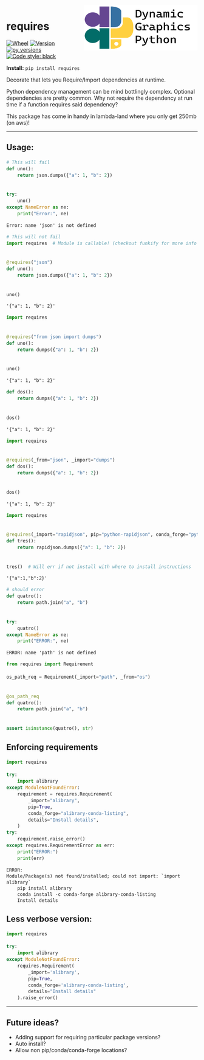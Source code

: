 <a href="https://github.com/dynamic-graphics-inc/dgpy-libs">
<img align="right" src="https://github.com/dynamic-graphics-inc/dgpy-libs/blob/main/docs/images/dgpy_banner.svg?raw=true" alt="drawing" height="120" width="300"/>
</a>

# requires

[![Wheel](https://img.shields.io/pypi/wheel/requires.svg)](https://img.shields.io/pypi/wheel/requires.svg)
[![Version](https://img.shields.io/pypi/v/requires.svg)](https://img.shields.io/pypi/v/requires.svg)
[![py_versions](https://img.shields.io/pypi/pyversions/requires.svg)](https://img.shields.io/pypi/pyversions/requires.svg)
[![Code style: black](https://img.shields.io/badge/code%20style-black-000000.svg)](https://github.com/psf/black)

**Install:** `pip install requires`

Decorate that lets you
Require/Import dependencies at runtime.

Python dependency management can be mind bottlingly complex. Optional dependencies are pretty common. Why not require the dependency at run time if a function requires said dependency?

This package has come in handy in lambda-land where you only get 250mb (on aws)!

---

## Usage:

```python
# This will fail
def uno():
    return json.dumps({"a": 1, "b": 2})


try:
    uno()
except NameError as ne:
    print("Error:", ne)
```

    Error: name 'json' is not defined

```python
# This will not fail
import requires  # Module is callable! (checkout funkify for more info -- `pip install funkify`)


@requires("json")
def uno():
    return json.dumps({"a": 1, "b": 2})


uno()
```

    '{"a": 1, "b": 2}'

```python
import requires


@requires("from json import dumps")
def uno():
    return dumps({"a": 1, "b": 2})


uno()
```

    '{"a": 1, "b": 2}'

```python
def dos():
    return dumps({"a": 1, "b": 2})


dos()
```

    '{"a": 1, "b": 2}'

```python
import requires


@requires(_from="json", _import="dumps")
def dos():
    return dumps({"a": 1, "b": 2})


dos()
```

    '{"a": 1, "b": 2}'

```python
import requires


@requires(_import="rapidjson", pip="python-rapidjson", conda_forge="python-rapidjson")
def tres():
    return rapidjson.dumps({"a": 1, "b": 2})


tres()  # Will err if not install with where to install instructions
```

    '{"a":1,"b":2}'

```python
# should error
def quatro():
    return path.join("a", "b")


try:
    quatro()
except NameError as ne:
    print("ERROR:", ne)
```

    ERROR: name 'path' is not defined

```python
from requires import Requirement

os_path_req = Requirement(_import="path", _from="os")


@os_path_req
def quatro():
    return path.join("a", "b")


assert isinstance(quatro(), str)
```

## Enforcing requirements

```python
import requires

try:
    import alibrary
except ModuleNotFoundError:
    requirement = requires.Requirement(
        _import="alibrary",
        pip=True,
        conda_forge="alibrary-conda-listing",
        details="Install details",
    )
try:
    requirement.raise_error()
except requires.RequirementError as err:
    print("ERROR:")
    print(err)
```

    ERROR:
    Module/Package(s) not found/installed; could not import: `import alibrary`
        pip install alibrary
        conda install -c conda-forge alibrary-conda-listing
        Install details

## Less verbose version:

```python
import requires

try:
    import alibrary
except ModuleNotFoundError:
    requires.Requirement(
        _import='alibrary',
        pip=True,
        conda_forge='alibrary-conda-listing',
        details="Install details"
    ).raise_error()
```

---

## Future ideas?

- Adding support for requiring particular package versions?
- Auto install?
- Allow non pip/conda/conda-forge locations?
